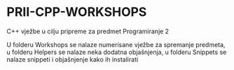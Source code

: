 # PRII-CPP-WORKSHOPS
C++ vježbe u cilju pripreme za predmet Programiranje 2

U folderu Workshops se nalaze numerisane vježbe za spremanje predmeta, u folderu Helpers se nalaze neka dodatna objašnjenja, u folderu Snippets se nalaze snippeti i objašnjenje kako ih instalirati 
